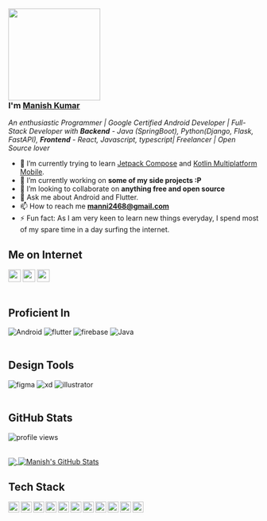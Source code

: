 ### <img src="https://media.giphy.com/media/MPxg9U887PS0B8XT4J/giphy.gif" width="185px" height="185px"> <br/>I'm [Manish Kumar](https://github.com/KunwarManish2008)

*An enthusiastic Programmer | Google Certified Android Developer | Full-Stack Developer with **Backend** - Java (SpringBoot), Python(Django, Flask, FastAPI),  **Frontend** - React, Javascript, typescript| Freelancer | Open Source lover*
<!--
**Ratheshprabakar/Ratheshprabakar** is a ✨ _special_ ✨ repository because its `README.md` (this file) appears on your GitHub profile.
-->


- 🌱 I’m currently trying to learn [Jetpack Compose](https://developer.android.com/jetpack/compose) and [Kotlin Multiplatform Mobile](https://kotlinlang.org/lp/mobile/).
- 🔭 I’m currently working on **some of my side projects :P**
- 👯 I’m looking to collaborate on **anything free and open source**
- 💬 Ask me about Android and Flutter.
- 📫 How to reach me **manni2468@gmail.com**
- ⚡ Fun fact: As I am very keen to learn new things everyday, I spend most of my spare time in a day surfing the internet.

## Me on Internet
<a href="https://twitter.com/manis61"><img src="https://img.shields.io/badge/twitter-%231DA1F2.svg?&style=for-the-badge&logo=twitter&logoColor=white" height=25></a>
<a href="https://www.linkedin.com/in/manish-kumar-5b9a0a144/"><img src="https://img.shields.io/badge/linkedin-%230077B5.svg?&style=for-the-badge&logo=linkedin&logoColor=white" height=25></a> 
<a href="https://www.instagram.com/kunwarmanish28/"><img src="https://img.shields.io/badge/instagram-%23E4405F.svg?&style=for-the-badge&logo=instagram&logoColor=white" height=25></a>
<br />
<br />

## Proficient In
![Android](https://img.shields.io/badge/-android-3DDC84?logo=android&logoColor=white&style=for-the-badge)
![flutter](https://img.shields.io/badge/Flutter%20-%2302569B.svg?&style=for-the-badge&logo=Flutter&logoColor=white)
![firebase](https://img.shields.io/badge/-firebase-FFCA28?&style=for-the-badge&logo=firebase&logoColor=white)
![Java](https://img.shields.io/badge/Java-ED8B00?style=for-the-badge&logo=openjdk&logoColor=white)
<br />
<br />

## Design Tools
![figma](https://img.shields.io/badge/-figma-F24E1E?&style=for-the-badge&logo=figma&logoColor=white)
![xd](https://img.shields.io/badge/-adobe-FF61F6?&style=for-the-badge&logo=adobexd&logoColor=white)
![illustrator](https://img.shields.io/badge/-adobe-FF9A00?&style=for-the-badge&logo=adobeillustrator&logoColor=white)
<br />
<br />

## GitHub Stats 

![profile views](https://komarev.com/ghpvc/?username=KunwarManish2008&color=blue)
<br>
<br>

<a href="https://github.com/KunwarManish2008/KunwarManish2008">
  <img align="center" src="https://github-readme-stats.vercel.app/api/top-langs/?username=Shashank02051997&hide=java,html&title_color=ffffff&text_color=c9cacc&icon_color=2bbc8a&bg_color=1d1f21" />
</a>
<a href="https://github.com/KunwarManish2008/KunwarManish2008">
  <img align="center" src="https://github-readme-stats.vercel.app/api?username=KunwarManish2008&show_icons=true&line_height=27&count_private=true&title_color=ffffff&text_color=c9cacc&icon_color=2bbc8a&bg_color=1d1f21" alt="Manish's GitHub Stats" />
</a>

## Tech Stack
<img align="left" alt="Manish | pub" width="22px" src="https://cdn.jsdelivr.net/npm/simple-icons@v3/icons/android.svg" title="android"/>
<img align="left" alt="Manish | pub" width="22px" src="https://cdn.jsdelivr.net/npm/simple-icons@v3/icons/java.svg" title="java"/>
<img align="left" alt="Manish | pub" width="22px" src="https://cdn.jsdelivr.net/npm/simple-icons@v3/icons/kotlin.svg" title="Kotlin"/>
<img align="left" alt="Manish | pub" width="22px" src="https://cdn.jsdelivr.net/npm/simple-icons@v3/icons/gradle.svg" title="Gradle"/>
<img align="left" alt="Manish | pub" width="22px" src="https://cdn.jsdelivr.net/npm/simple-icons@v3/icons/flutter.svg" title="Flutter"/>
<img align="left" alt="Manish | pub" width="22px" src="https://cdn.jsdelivr.net/npm/simple-icons@v3/icons/dart.svg" title="Dart"/>
<img align="left" alt="Manish | pub" width="22px" src="https://cdn.jsdelivr.net/npm/simple-icons@v3/icons/jekyll.svg" title="Jekyll"/>
<img align="left" alt="Manish | pub" width="22px" src="https://cdn.jsdelivr.net/npm/simple-icons@v3/icons/hugo.svg" title="Hugo"/>
<img align="left" alt="Manish | pub" width="22px" src="https://cdn.jsdelivr.net/npm/simple-icons@v3/icons/git.svg" title="Git"/>
<img align="left" alt="Manish | pub" width="22px" src="https://cdn.jsdelivr.net/npm/simple-icons@v3/icons/python.svg" title="Python"/>
<img align="left" alt="Manish | pub" width="22px" src="https://cdn.jsdelivr.net/npm/simple-icons@v3/icons/figma.svg" title="Figma"/>
